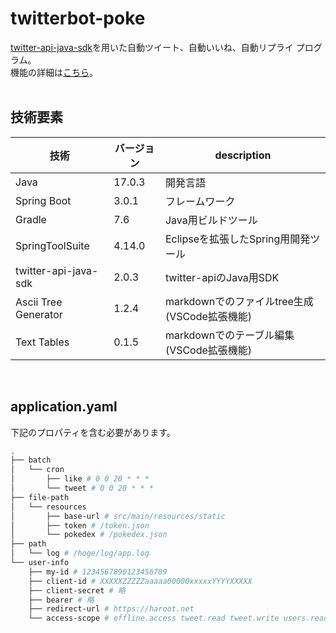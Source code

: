 # twitterbot-poke
[twitter-api-java-sdk](https://github.com/twitterdev/twitter-api-java-sdk)を用いた自動ツイート、自動いいね、自動リプライ プログラム。<br>
機能の詳細は[こちら](https://haroot.net/bot)。<br>
<br>

## 技術要素

| 技術                 | バージョン | description                                  |
| -------------------- | ---------- | -------------------------------------------- |
| Java                 | 17.0.3     | 開発言語                                     |
| Spring Boot          | 3.0.1      | フレームワーク                               |
| Gradle               | 7.6        | Java用ビルドツール                           |
| SpringToolSuite      | 4.14.0     | Eclipseを拡張したSpring用開発ツール          |
| twitter-api-java-sdk | 2.0.3      | twitter-apiのJava用SDK                       |
| Ascii Tree Generator | 1.2.4      | markdownでのファイルtree生成(VSCode拡張機能) |
| Text Tables          | 0.1.5      | markdownでのテーブル編集(VSCode拡張機能)     |
<br>

## application.yaml

下記のプロパティを含む必要があります。

```sh
.
├── batch
│   └── cron
│       ├── like # 0 0 20 * * *
│       └── tweet # 0 0 20 * * *
├── file-path
│   └── resources
│       ├── base-url # src/main/resources/static
│       ├── token # /token.json
│       └── pokedex # /pokedex.json
├── path
│   └── log # /hoge/log/app.log
└── user-info
    ├── my-id # 1234567890123456789
    ├── client-id # XXXXXZZZZZaaaaa00000xxxxxYYYYXXXXX
    ├── client-secret # 略
    ├── bearer # 略
    ├── redirect-url # https://haroot.net
    └── access-scope # offline.access tweet.read tweet.write users.read like.write
```